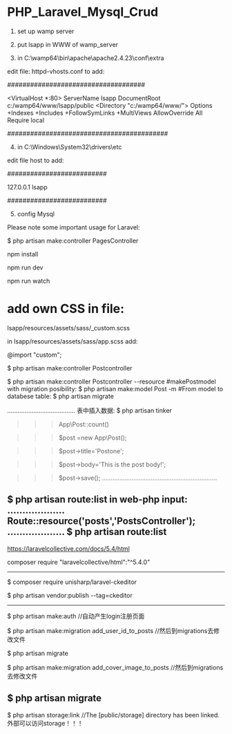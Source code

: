 # PHP_Laravel_Mysql_Crud

1. set up wamp server

2. put lsapp in WWW of wamp_server

3. in C:\wamp64\bin\apache\apache2.4.23\conf\extra

edit  file: httpd-vhosts.conf to add:

####################################

<VirtualHost *:80>
	ServerName lsapp
	DocumentRoot c:/wamp64/www/lsapp/public	
<Directory  "c:/wamp64/www/">
		Options +Indexes +Includes +FollowSymLinks +MultiViews
		AllowOverride All
		Require local
	</Directory>
</VirtualHost>

##########################################

4. in C:\Windows\System32\drivers\etc

edit file host to add:

##########################

127.0.0.1 lsapp

##########################

5. config Mysql

Please note some important usage for Laravel:

$ php artisan make:controller PagesController

npm install

npm run dev

npm run watch

# add own CSS in file:
lsapp/resources/assets/sass/_custom.scss

in lsapp/resources/assets/sass/app.scss add:

@import "custom";

$ php artisan make:controller Postcontroller

$ php artisan make:controller Postcontroller --resource
#makePostmodel with migration posibility:
$ php artisan make:model Post -m
#From model to databese table:
$ php artisan migrate

.......................................
表中插入数据:
$ php artisan tinker

>>> App\Post::count()

>>> $post =new App\Post();

>>> $post->title='Postone';

>>> $post->body='This is the post body!';

>>> $post->save();
..................................................................

$ php artisan route:list
in web-php input:
...................
Route::resource('posts','PostsController');
...................
$ php artisan route:list
------------------------------------------------------------------

https://laravelcollective.com/docs/5.4/html

composer require "laravelcollective/html":"^5.4.0"

------------------------------------------------------------------


$ composer require unisharp/laravel-ckeditor

$ php artisan vendor:publish --tag=ckeditor

-------------------------------------------------------------------
$ php artisan make:auth   //自动产生login注册页面

$ php artisan make:migration add_user_id_to_posts    //然后到migrations去修改文件

$ php artisan migrate

$ php artisan make:migration add_cover_image_to_posts  //然后到migrations去修改文件

$ php artisan migrate
----------------------------------------------------------------------------

$ php artisan storage:link     //The [public/storage] directory has been linked.外部可以访问storage！！！
